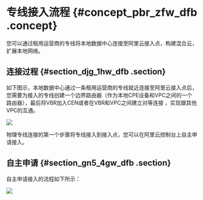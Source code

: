 # 专线接入流程 {#concept_pbr_zfw_dfb .concept}

您可以通过租用运营商的专线将本地数据中心连接至阿里云接入点，构建混合云，扩展本地网络。

## 连接过程 {#section_djg_1hw_dfb .section}

如下图示，本地数据中心通过一条租用运营商的专线就近连接至阿里云接入点后，您需要为接入的专线创建一个边界路由器（作为本地CPE设备和VPC之间的一个路由器），最后将VBR加入CEN或者在VBR和VPC之间建立对等连接 ，实现跟其他VPC的互通。

![](http://static-aliyun-doc.oss-cn-hangzhou.aliyuncs.com/assets/img/21420/155644205612044_zh-CN.png)

物理专线连接的第一个步骤将专线接入到接入点，您可以在阿里云控制台上自主申请接入。

## 自主申请 {#section_gn5_4gw_dfb .section}

自主申请接入的流程如下所示：

![](http://static-aliyun-doc.oss-cn-hangzhou.aliyuncs.com/assets/img/21420/155644205612045_zh-CN.png)

